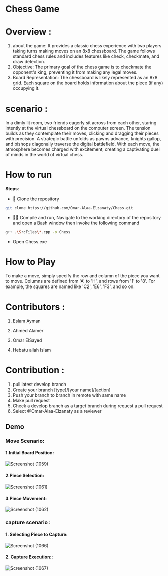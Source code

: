 # Chess Game

# Overview :

1. about the game: It provides a classic chess experience with two players taking turns making moves on an 8x8 chessboard. The game follows standard chess rules and includes features like check, checkmate, and draw detection.
2. Objective: The primary goal of the chess game is to checkmate the opponent's king, preventing it from making any legal moves.
3. Board Representation:
 The chessboard is likely represented as an 8x8 grid.
Each square on the board holds information about the piece (if any) occupying it.

# scenario :

In a dimly lit room, two friends eagerly sit across from each other, staring intently at the virtual chessboard on the computer screen. The tension builds as they contemplate their moves, clicking and dragging their pieces with precision. A strategic battle unfolds as pawns advance, knights gallop, and bishops diagonally traverse the digital battlefield. With each move, the atmosphere becomes charged with excitement, creating a captivating duel of minds in the world of virtual chess.

# How to run
**Steps**:
- 💾 Clone the repository
```bash
git clone https://github.com/Omar-Alaa-Elzanaty/Chess.git
```
- 🏃‍♂️ Compile and run, Navigate to the working directory of the repository and open a Bash window then invoke the following command
```bash
g++ .\SrcFiles\*.cpp -o Chess
```

- Open Chess.exe 

# How to Play

To make a move, simply specify the row and column of the piece you want to move. Columns are defined from 'A' to 'H', and rows from '1' to '8'. For example, the squares are named like 'C2', 'E6', 'F3', and so on.

# Contributors :

1. Eslam Ayman 

2. Ahmed Alamer

3. Omar ElSayed 

4. Hebatu allah Islam

# Contribution :

1. pull latest develop branch
2. Create your branch [type]/[your name]/[action]
3. Push your branch to branch in remote with same name
4. Make pull request
5. Check a develop branch as a target branch during request a pull request
6. Select @Omar-Alaa-Elzanaty as a reviewer


<h2>
Demo
</h2>

<h3>
Move Scenario:
</h3>

<h4>
1.Initial Board Position:
</h4>
 
  ![Screenshot (1059)](https://github.com/AhmedAlamer1/askfm/assets/139069750/5876ff82-b9da-42aa-aa5b-0b11337e8e91)

<h4>
2.Piece Selection:
</h4>
 
   ![Screenshot (1061)](https://github.com/AhmedAlamer1/askfm/assets/139069750/082fcdd8-d740-4ba4-bcc2-82510cc8a155) 

<h4>
3.Piece Movement:
</h4>
 
   ![Screenshot (1062)](https://github.com/AhmedAlamer1/askfm/assets/139069750/0b777f64-d35d-42e1-b119-180082ad930f) 

<h3>
capture scenario :
</h3>

<h4>
1. Selecting Piece to Capture:
</h4>

  ![Screenshot (1066)](https://github.com/AhmedAlamer1/askfm/assets/139069750/90f98b37-f706-4abe-99df-08956c6516c9)

<h4>
2. Capture Execution::
</h4>  

   ![Screenshot (1067)](https://github.com/AhmedAlamer1/askfm/assets/139069750/c8080684-8a21-46a1-beef-0550f7a54c44)
